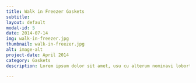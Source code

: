 ```yaml
---
title: Walk in Freezer Gaskets
subtitle:
layout: default
modal-id: 5
date: 2014-07-14
img: walk-in-freezer.jpg
thumbnail: walk-in-freezer.jpg
alt: image-alt
project-date: April 2014
category: Gaskets
description: Lorem ipsum dolor sit amet, usu cu alterum nominavi lobortis. At duo novum diceret. Tantas apeirian vix et, usu sanctus postulant inciderint ut, populo diceret necessitatibus in vim. Cu eum dicam feugiat noluisse.

---
```

